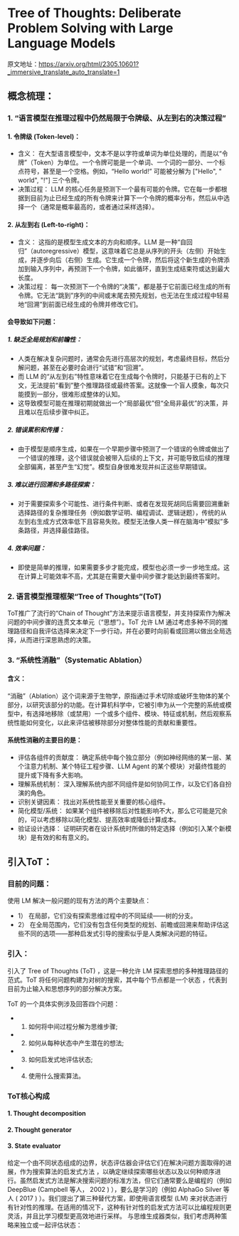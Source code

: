 # Tree of Thoughts: Deliberate Problem Solving with Large Language Models
原文地址：https://arxiv.org/html/2305.10601?_immersive_translate_auto_translate=1

## 概念梳理：

### 1. “语言模型在推理过程中仍然局限于令牌级、从左到右的决策过程”

#### 1. 令牌级 (Token-level)：
- 含义： 在大型语言模型中，文本不是以字符或单词为单位处理的，而是以“令牌”（Token）为单位。一个令牌可能是一个单词、一个词的一部分、一个标点符号，甚至是一个空格。例如，“Hello world!” 可能被分解为 ["Hello", " world", "!"] 三个令牌。
- 决策过程： LLM 的核心任务是预测下一个最有可能的令牌。它在每一步都根据到目前为止已经生成的所有令牌来计算下一个令牌的概率分布，然后从中选择一个（通常是概率最高的，或者通过采样选择）。

#### 2. 从左到右 (Left-to-right)：
- 含义： 这指的是模型生成文本的方向和顺序。LLM 是一种“自回归”（autoregressive）模型，这意味着它总是从序列的开头（左侧）开始生成，并逐步向后（右侧）生成。它生成一个令牌，然后将这个新生成的令牌添加到输入序列中，再预测下一个令牌，如此循环，直到生成结束符或达到最大长度。
- 决策过程： 每一次预测下一个令牌的“决策”，都是基于它前面已经生成的所有令牌。它无法“跳到”序列的中间或末尾去预先规划，也无法在生成过程中轻易地“回溯”到前面已经生成的令牌并修改它们。

#### 会导致如下问题：
##### 1. 缺乏全局规划和前瞻性：
- 人类在解决复杂问题时，通常会先进行高层次的规划，考虑最终目标，然后分解问题，甚至在必要时会进行“试错”和“回溯”。
- 而 LLM 的“从左到右”特性意味着它在生成每个令牌时，只能基于已有的上下文，无法提前“看到”整个推理路径或最终答案。这就像一个盲人摸象，每次只能摸到一部分，很难形成整体的认知。
- 这导致模型可能在推理初期就做出一个“局部最优”但“全局非最优”的决策，并且难以在后续步骤中纠正。
##### 2. 错误累积和传播：
- 由于模型是顺序生成，如果在一个早期步骤中预测了一个错误的令牌或做出了一个错误的推理，这个错误就会被带入后续的上下文，并可能导致后续的推理全部偏离，甚至产生“幻觉”。模型自身很难发现并纠正这些早期错误。
##### 3. 难以进行回溯和多路径探索：
- 对于需要探索多个可能性、进行条件判断、或者在发现死胡同后需要回溯重新选择路径的复杂推理任务（例如数学证明、编程调试、逻辑谜题），传统的从左到右生成方式效率低下且容易失败。模型无法像人类一样在脑海中“模拟”多条路径，并选择最佳路径。
##### 4. 效率问题：
- 即使是简单的推理，如果需要多步才能完成，模型也必须一步一步地生成。这在计算上可能效率不高，尤其是在需要大量中间步骤才能达到最终答案时。

### 2. 语言模型推理框架“Tree of Thoughts”(ToT)

ToT推广了流行的“Chain of Thought”方法来提示语言模型，并支持探索作为解决问题的中间步骤的连贯文本单元（“思想”）。ToT 允许 LM 通过考虑多种不同的推理路径和自我评估选择来决定下一步行动，并在必要时向前看或回溯以做出全局选择，从而进行深思熟虑的决策。

### 3. “系统性消融”（Systematic Ablation）
#### 含义：
“消融”（Ablation）这个词来源于生物学，原指通过手术切除或破坏生物体的某个部分，以研究该部分的功能。在计算机科学中，它被引申为从一个完整的系统或模型中，有选择地移除（或禁用）一个或多个组件、模块、特征或机制，然后观察系统性能如何变化，以此来评估被移除部分对整体性能的贡献和重要性。
#### 系统性消融的主要目的是：
- 评估各组件的贡献度： 确定系统中每个独立部分（例如神经网络的某一层、某个注意力机制、某个特征工程步骤、LLM Agent 的某个模块）对最终性能的提升或下降有多大影响。
- 理解系统机制： 深入理解系统内部不同组件是如何协同工作，以及它们各自扮演的角色。
- 识别关键因素： 找出对系统性能至关重要的核心组件。
- 简化模型/系统： 如果某个组件被移除后对性能影响不大，那么它可能是冗余的，可以考虑移除以简化模型、提高效率或降低计算成本。
- 验证设计选择： 证明研究者在设计系统时所做的特定选择（例如引入某个新模块）是有效的和有意义的。

## 引入ToT：

### 目前的问题：
使用 LM 解决一般问题的现有方法的两个主要缺点：
- 1） 在局部，它们没有探索思维过程中的不同延续——树的分支。
- 2） 在全局范围内，它们没有包含任何类型的规划、前瞻或回溯来帮助评估这些不同的选项——那种启发式引导的搜索似乎是人类解决问题的特征。

### 引入：
引入了 Tree of Thoughts (ToT) ，这是一种允许 LM 探索思想的多种推理路径的范式。ToT 将任何问题构建为对树的搜索，其中每个节点都是一个状态 ，代表到目前为止输入和思想序列的部分解决方案。

ToT 的一个具体实例涉及回答四个问题：
- 1. 如何将中间过程分解为思维步骤;
- 2. 如何从每种状态中产生潜在的想法;
- 3. 如何启发式地评估状态;
- 4. 使用什么搜索算法。

### ToT核心构成

#### 1. Thought decomposition
#### 2. Thought generator
#### 3. State evaluator
给定一个由不同状态组成的边界，状态评估器会评估它们在解决问题方面取得的进展，作为搜索算法的启发式方法 ，以确定继续探索哪些状态以及以何种顺序进行。虽然启发式方法是解决搜索问题的标准方法，但它们通常要么是编程的（例如 DeepBlue (Campbell 等人， 2002 ) ），要么是学习的（例如 AlphaGo Silver 等人 ( 2017 ) ）。我们提出了第三种替代方案，即使用语言模型 (LM) 来对状态进行有针对性的推理。在适用的情况下，这种有针对性的启发式方法可以比编程规则更灵活，并且比学习模型更高效地进行采样。 与思维生成器类似，我们考虑两种策略来独立或一起评估状态：

